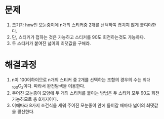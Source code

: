 # 문제

1. 크기가 hxw인 모눈중이에 n개의 스티커중 2개를 선택하여 겹치지 않게 붙여야한다.
2. 단, 스티커가 접하는 것은 가능하고 스티커를 90도 회전하는것도 가능하다.
3. 두 스티커가 붙여진 넓이의 최댓값을 구해라.



# 해결과정

1. n이 100이하이므로 n개의 스티커 중 2개를 선택하는 조합의 경우의 수는 최대 <sub>100</sub>C<sub>2</sub>이다. 따라서 완전탐색을 이용한다.
2. 주어진 모눈종이 모양에 두 개의 스티커를 붙이는 방법은 두 스티커 모두 90도 회전가능하므로 총 8가지이다.
3. 이에따라 8가지 조건식을 세워 주어진 모눈종이 안에 들어갈 때마다 넓이의 최댓값을 갱신한다.  
